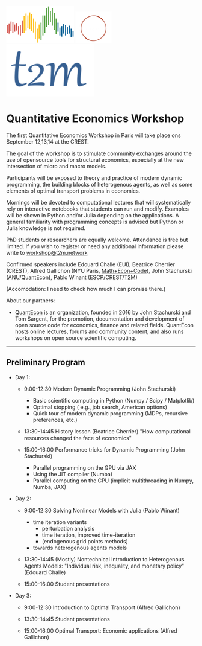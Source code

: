 ![](qe-logo-large.png)  ![](logotransparent.webp) ![](t2m.png)

# Quantitative Economics Workshop

The first Quantitative Economics Workshop in Paris will take place ons September 12,13,14 at the CREST.

The goal of the workshop is to stimulate community exchanges around the use of opensource tools for structural economics, especially at the new intersection of micro and macro models.

Participants will be exposed to theory and practice of modern dynamic programming, the building blocks of heterogenous agents, as well as some elements of optimal transport problems in economics.

Mornings will be devoted to computational lectures that will systematically rely on interactive notebooks that students can run and modify. Examples will be shown in Python and/or Julia depending on the applications. A general familiarity with programming concepts is advised but Python or Julia knowledge is not required.

PhD students or researchers are equally welcome. Attendance is free but limited. If you wish to register or need any additional information please write to workshop@t2m.network

Confirmed speakers include Edouard Challe (EUI), Beatrice Cherrier (CREST), Alfred Gallichon (NYU Paris, [Math+Econ+Code](https://www.math-econ-code.org/)), John Stachurski (ANU/[QuantEcon](https://quantecon.org/)), Pablo Winant (ESCP/CREST/[T2M](https://www.t2m.network/))

  (Accomodation: I need to check how much I can promise there.)

About our partners:
- [QuantEcon](https://quantecon.org/) is an organization, founded in 2016 by John Stachurski and Tom Sargent, for the promotion, documentation and development of open source code for economics, finance and related fields.  QuantEcon hosts online lectures, forums and community content, and also runs workshops on open source scientific computing.

---

## Preliminary Program


- Day 1: 

    - 9:00-12:30  Modern Dynamic Programming (John Stachurski)
        - Basic scientific computing in Python (Numpy / Scipy / Matplotlib)
        - Optimal stopping (    e.g., job search, American options)
        - Quick tour of modern dynamic programming (MDPs, recursive preferences, etc.)

    - 13:30-14:45 History lesson (Beatrice Cherrier)
        "How computational resources changed the face of economics"
    
    - 15:00-16:00  Performance tricks for Dynamic Programming (John Stachurski)
        - Parallel programming on the GPU via JAX
        - Using the JIT compiler (Numba)
        - Parallel computing on the CPU (implicit multithreading in Numpy, Numba, JAX)
    
- Day 2:

    - 9:00-12:30  Solving Nonlinear Models with Julia (Pablo Winant)
        - time iteration variants
          - perturbation analysis
          - time iteration, improved time-iteration
          - (endogenous grid points methods)
        - towards heterogenous agents models

    - 13:30-14:45 (Mostly) Nontechnical Introduction to Heterogenous Agents Models: "Individual risk, inequality, and monetary policy" (Edouard Challe)

    - 15:00-16:00 Student presentations

- Day 3:    

    - 9:00-12:30 Introduction to Optimal Transport (Alfred Gallichon)

    - 13:30-14:45 Student presentations  

    - 15:00-16:00 Optimal Transport: Economic applications (Alfred Gallichon)

